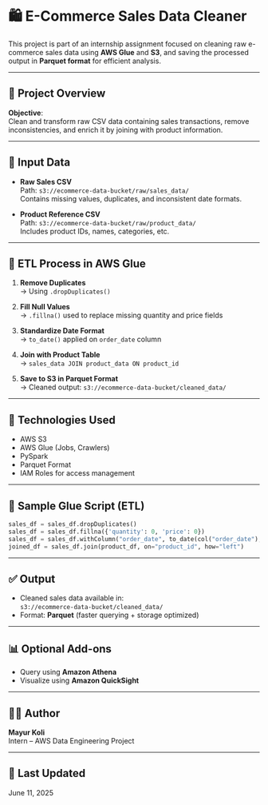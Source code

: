 # 🛍️ E-Commerce Sales Data Cleaner

This project is part of an internship assignment focused on cleaning raw e-commerce sales data using **AWS Glue** and **S3**, and saving the processed output in **Parquet format** for efficient analysis.

---

## 📌 Project Overview

**Objective**:  
Clean and transform raw CSV data containing sales transactions, remove inconsistencies, and enrich it by joining with product information.

---

## 📂 Input Data

- **Raw Sales CSV**  
  Path: `s3://ecommerce-data-bucket/raw/sales_data/`  
  Contains missing values, duplicates, and inconsistent date formats.

- **Product Reference CSV**  
  Path: `s3://ecommerce-data-bucket/raw/product_data/`  
  Includes product IDs, names, categories, etc.

---

## 🔧 ETL Process in AWS Glue

1. **Remove Duplicates**  
   → Using `.dropDuplicates()`

2. **Fill Null Values**  
   → `.fillna()` used to replace missing quantity and price fields

3. **Standardize Date Format**  
   → `to_date()` applied on `order_date` column

4. **Join with Product Table**  
   → `sales_data JOIN product_data ON product_id`

5. **Save to S3 in Parquet Format**  
   → Cleaned output: `s3://ecommerce-data-bucket/cleaned_data/`

---

## 📜 Technologies Used

- AWS S3
- AWS Glue (Jobs, Crawlers)
- PySpark
- Parquet Format
- IAM Roles for access management

---

## 🧾 Sample Glue Script (ETL)

```python
sales_df = sales_df.dropDuplicates()
sales_df = sales_df.fillna({'quantity': 0, 'price': 0})
sales_df = sales_df.withColumn("order_date", to_date(col("order_date"), "yyyy-MM-dd"))
joined_df = sales_df.join(product_df, on="product_id", how="left")
```

---

## ✅ Output

- Cleaned sales data available in:  
  `s3://ecommerce-data-bucket/cleaned_data/`
- Format: **Parquet** (faster querying + storage optimized)

---

## 📊 Optional Add-ons

- Query using **Amazon Athena**
- Visualize using **Amazon QuickSight**

---

## 🙋‍♂️ Author

**Mayur Koli**  
Intern – AWS Data Engineering Project

---

## 📅 Last Updated

June 11, 2025
